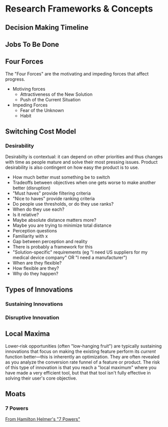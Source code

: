 # Research Frameworks & Concepts
## Decision Making Timeline
## Jobs To Be Done
## Four Forces
The "Four Forces" are the motivating and impeding forces that affect progress.
+ Motiving forces
  + Attractiveness of the New Solution
  + Push of the Current Situation
+ Impeding Forces
  + Fear of the Unknown
  + Habit
## Switching Cost Model
### Desirability
Desirabilty is contextual: it can depend on other priorities and thus changes with time as people mature and solve their most pressing issues. Product desirability is also contingent on how easy the product is to use.
+ How much better must something be to switch
+ Tradeoffs between objectives when one gets worse to make another better (disruption)
+ "Must haves" provide filtering criteria
+ "Nice to haves" provide ranking criteria
+ Do people use thresholds, or do they use ranks?
+ When do they use each? 
+ Is it relative?
+ Maybe absolute distance matters more?
+ Maybe you are trying to minimize total distance
+ Perception questions
+ Familiarity with x
+ Gap between perception and reality
+ There is probably a framework for this
+ "Solution-specific" requirements (eg "I need US suppliers for my medical device company" OR "I need a manufacturer")
+ When are they flexible?
+ How flexible are they?
+ Why do they happen?
## Types of Innovations
### Sustaining Innovations
### Disruptive Innovation
## Local Maxima
Lower-risk opportunities (often "low-hanging fruit") are typically sustaining innovations that focus on making the existing feature perform its _current_ function better—this is inherently an optimization. They are often revealed as you analyze the conversion rate funnel of a feature or product. The risk of this type of innovation is that you reach a "local maximum" where you have made a very efficient tool, but that that tool isn't fully effective in solving their user's core objective.
## Moats
### 7 Powers
[From Hamilton Helmer's "7 Powers"](https://github.com/charlesrogers/product_research/blob/master/research_resources/Helmer-Seven_powers.md)
